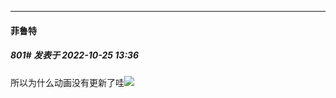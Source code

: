 

*****

####  菲鲁特  
##### 801#       发表于 2022-10-25 13:36

所以为什么动画没有更新了哇<img src="https://static.saraba1st.com/image/smiley/face2017/001.png" referrerpolicy="no-referrer">

